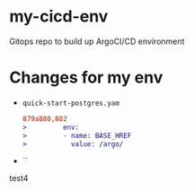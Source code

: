 # my-cicd-env
Gitops repo to build up ArgoCI/CD environment

# Changes for my env

* `quick-start-postgres.yam`


  ```diff
  879a880,882
  >         env:
  >         - name: BASE_HREF
  >           value: /argo/
  ```

* ``

test4
